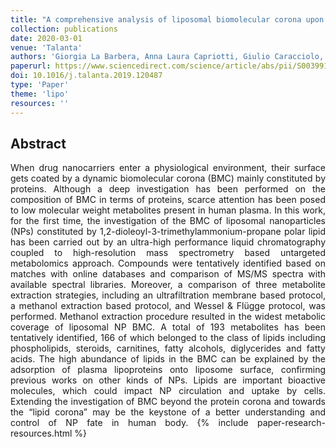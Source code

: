 ```yaml
---
title: "A comprehensive analysis of liposomal biomolecular corona upon human plasma incubation: The evolution towards the lipid corona"
collection: publications
date: 2020-03-01
venue: 'Talanta'
authors: 'Giorgia La Barbera, Anna Laura Capriotti, Giulio Caracciolo, Chiara Cavaliere, Andrea Cerrato, Carmela Maria Montone, Susy Piovesana, Daniela Pozzi, Erica Quagliarini, Aldo Laganà'
paperurl: https://www.sciencedirect.com/science/article/abs/pii/S0039914019311208
doi: 10.1016/j.talanta.2019.120487
type: 'Paper'
theme: 'lipo'
resources: ''
---
```


<h2> Abstract </h2>
<p align= "justify">
When drug nanocarriers enter a physiological environment, their surface gets coated by a dynamic biomolecular corona (BMC) mainly constituted by proteins. Although a deep investigation has been performed on the composition of BMC in terms of proteins, scarce attention has been posed to low molecular weight metabolites present in human plasma. In this work, for the first time, the investigation of the BMC of liposomal nanoparticles (NPs) constituted by 1,2-dioleoyl-3-trimethylammonium-propane polar lipid has been carried out by an ultra-high performance liquid chromatography coupled to high-resolution mass spectrometry based untargeted metabolomics approach. Compounds were tentatively identified based on matches with online databases and comparison of MS/MS spectra with available spectral libraries. Moreover, a comparison of three metabolite extraction strategies, including an ultrafiltration membrane based protocol, a methanol extraction based protocol, and Wessel & Flügge protocol, was performed. Methanol extraction procedure resulted in the widest metabolic coverage of liposomal NP BMC. A total of 193 metabolites has been tentatively identified, 166 of which belonged to the class of lipids including phospholipids, steroids, carnitines, fatty alcohols, diglycerides and fatty acids. The high abundance of lipids in the BMC can be explained by the adsorption of plasma lipoproteins onto liposome surface, confirming previous works on other kinds of NPs. Lipids are important bioactive molecules, which could impact NP circulation and uptake by cells. Extending the investigation of BMC beyond the protein corona and towards the “lipid corona” may be the keystone of a better understanding and control of NP fate in human body.
{% include paper-research-resources.html %}
